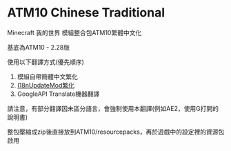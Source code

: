 # ATM10 Chinese Traditional
Minecraft 我的世界 模組整合包ATM10繁體中文化

基底為ATM10 - 2.28版

使用以下翻譯方式(優先順序)
1. 模組自帶簡體中文繁化
2. [I18nUpdateMod繁化](https://www.curseforge.com/minecraft/mc-mods/i18nupdatemod)
3. GoogleAPI Translate機器翻譯

請注意，有部分翻譯因未區分語言，會強制使用本翻譯(例如AE2，使用G打開的說明書)

整包壓縮成zip後直接放到ATM10/resourcepacks，再於遊戲中的設定裡的資源包啟用